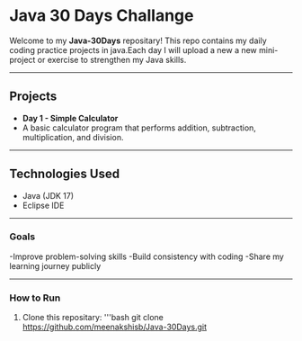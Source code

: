 # Java 30 Days Challange

Welcome to my **Java-30Days** repositary!
This repo contains my daily coding practice projects in java.Each day I will upload a new a new mini-project or exercise to strengthen my Java skills.

---

## Projects

- **Day 1 - Simple Calculator**
- A basic calculator program that performs addition, subtraction, multiplication, and division.

- ---

## Technologies Used 
- Java (JDK 17)
- Eclipse IDE

- ---

### Goals
-Improve problem-solving skills
-Build consistency with coding
-Share my learning journey publicly

---

### How to Run
1. Clone this repositary:
   '''bash
   git clone https://github.com/meenakshisb/Java-30Days.git
